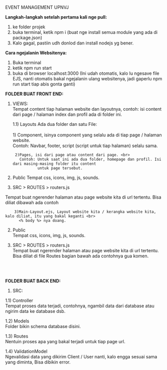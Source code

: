 EVENT MANAGEMENT UPNVJ

**Langkah-langkah setelah pertama kali nge pull:**
1. ke folder projek
2. buka terminal, ketik npm i (buat nge install semua module yang ada di package.json)
3. Kalo gagal, pastiin udh donlod dan install nodejs yg bener.

**Cara ngejalanin Websitenya:**
1. Buka terminal
2. ketik npm run start
3. buka di browser localhost:3000
(Ini udah otomatis, kalo lu ngesave file EJS, nanti otomatis bakal ngejalanin ulang websitenya, jadi gaperlu npm run start tiap abis gonta ganti)

**FOLDER BUAT FRONT END:**

1) VIEWS: <br>
  Tempat content tiap halaman website dan layoutnya, 
  contoh: isi content dari page / halaman index dan profil ada di folder ini.

    1.1) Layouts
      Ada dua folder dan satu File:<br>
        <br>
        1) Component, isinya component yang selalu ada di tiap page / halaman website. <br>
          Contoh: Navbar, footer, script (script untuk tiap halaman) selalu sama.

        2)Pages, isi dari page atau content dari page. <br>
          Contoh: Untuk saat ini ada dua folder, homepage dan profil. Isi dari masing-masing folder itu content 
                  untuk page tersebut.


2. Public
  Tempat css, icons, img, js, sounds.

3. SRC > ROUTES > routers.js
  
  Tempat buat ngerender halaman atau page website kita di url tertentu. Bisa diliat dibawah ada contoh

        3)Main-Layout.ejs, Layout website kita / kerangka website kita, kalo diliat, itu yang bakal keganti <br>
          <% body %> nya doang. 

2) Public <br>
  Tempat css, icons, img, js, sounds.

3) SRC > ROUTES > routers.js <br>
  Tempat buat ngerender halaman atau page website kita di url tertentu. Bisa diliat di file Routes bagian bawah ada contohnya gua komen.
<br>
<br>

**FOLDER BUAT BACK END:**
<br>
1) SRC:
 
  1.1) Controller<br>
      Tempat proses data terjadi, contohnya, ngambil data dari database atau ngirim data ke database dsb. <br>
  
  1.2) Models<br>
      Folder bikin schema database disini. <br>
 
  1.3) Routes<br>
      Nentuin proses apa yang bakal terjadi untuk tiap page url. <br>

  1.4) ValidationModel<br>
      Ngevalidasi data yang dikirim Client / User nanti, kalo engga sesuai sama yang diminta, Bisa
      dibikin error.

